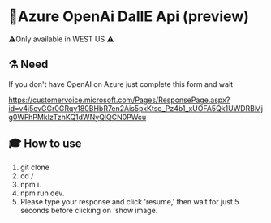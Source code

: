 # 🧾Azure OpenAi DallE Api (preview)

⚠️Only available in WEST US ⚠️

## ⚗️ Need

If you don't have OpenAI on Azure just complete this form and wait 

https://customervoice.microsoft.com/Pages/ResponsePage.aspx?id=v4j5cvGGr0GRqy180BHbR7en2Ais5pxKtso_Pz4b1_xUOFA5Qk1UWDRBMjg0WFhPMkIzTzhKQ1dWNyQlQCN0PWcu

## 🎓 How to use

1. git clone
2. cd /
3. npm i.
4. npm run dev.
5. Please type your response and click 'resume,' then wait for just 5 seconds before clicking on 'show image. 

